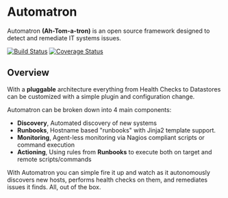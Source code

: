 # Automatron

Automatron **(Ah-Tom-a-tron)** is an open source framework designed to detect and remediate IT systems issues.

[![Build Status](https://travis-ci.org/madflojo/automatron.svg?branch=develop)](https://travis-ci.org/madflojo/automatron) [![Coverage Status](https://coveralls.io/repos/github/madflojo/automatron/badge.svg?branch=develop)](https://coveralls.io/github/madflojo/automatron?branch=develop)


## Overview

With a **pluggable** architecture everything from Health Checks to Datastores can be customized with a simple plugin and configuration change.

Automatron can be broken down into 4 main components:

* **Discovery**, Automated discovery of new systems
* **Runbooks**, Hostname based "runbooks" with Jinja2 template support.
* **Monitoring**, Agent-less monitoring via Nagios compliant scripts or command execution
* **Actioning**, Using rules from **Runbooks** to execute both on target and remote scripts/commands

With Automatron you can simple fire it up and watch as it autonomously discovers new hosts, performs health checks on them, and remediates issues it finds. All, out of the box.
